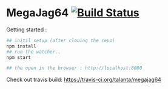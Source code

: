 MegaJag64 [![Build Status](https://travis-ci.org/talanta/megajag64.svg?branch=master)](https://travis-ci.org/talanta/megajag64.svg?branch=master)
===

Getting started :  
```sh
## initil setup (after cloning the repo)
npm install
## run the watcher..
npm start

## the open in the browser : http://localhost:8080 
```
Check out travis build: https://travis-ci.org/talanta/megajag64 
